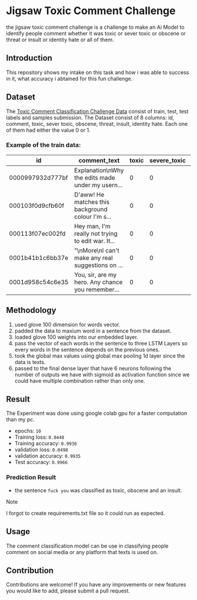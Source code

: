# Jigsaw Toxic Comment Challenge

the jigsaw toxic comment challenge is a challenge to make an Ai Model to identify people comment whether it was toxic or sever toxic or obscene or threat or insult or identity hate or all of them.

## Introduction

This repository shows my intake on this task and how i was able to success in it, what accuracy i abtained for this fun challenge.

## Dataset

The [Toxic Comment Classification Challenge Data](https://www.kaggle.com/c/jigsaw-toxic-comment-classification-challenge/data) consist of train, test, test labels and samples submission.
The Dataset consist of 8 columns: id, comment, toxic, sever toxic, obscene, threat, insult, identity hate.
Each one of them had either the value 0 or 1.

### Example of the train data:

| id | comment_text | toxic |	severe_toxic | obscene | threat | insult | identity_hate |
| --- | --- | --- | --- | --- | --- | --- | --- | 
| 0000997932d777bf | Explanation\nWhy the edits made under my usern... | 0 | 0 | 0 | 0 | 0 | 0 |
| 000103f0d9cfb60f | D'aww! He matches this background colour I'm s...	| 0 | 0 | 0 | 0 | 0 | 0 |
| 000113f07ec002fd | Hey man, I'm really not trying to edit war. It...	| 0 | 0 | 0 | 0 | 0 | 0 |
| 0001b41b1c6bb37e | "\nMore\nI can't make any real suggestions on ...	| 0 | 0 | 0 | 0 | 0 | 0 |
| 0001d958c54c6e35 | You, sir, are my hero. Any chance you remember...	| 0 | 0 | 0 | 0 | 0 | 0 |

## Methodology

  1. used glove 100 dimension for words vector.
  2. padded the data to maxium word in a sentence from the dataset.
  3. loaded glove 100 weights into our embedded layer.
  4. pass the vector of each words in the sentence to three LSTM Layers so every words in the sentence depends on the previous ones.
  5. took the global max values using global max pooling 1d layer since the data is texts.
  6. passed to the final dense layer that have 6 neurons following the number of outputs we have with sigmoid as activation function since we could have multiple combination rather than only one.

## Result

The Experiment was done using google colab gpu for a faster computation than my pc.

- epochs: `10`
- Training loss: `0.0448`
- Training accuracy: `0.9936`
- validation loss: `0.0498`
- validation accuracy: `0.9935`
- Test accuracy: `0.9966`

### Prediction Result

- the sentence `fuck you` was classified as toxic, obscene and an insult.

> [!NOTE]
> I forgot to create requirements.txt file so it could run as expected.

## Usage

The comment classification model can be use in classifying people comment on social media or any platform that texts is used on.

## Contribution

Contributions are welcome! If you have any improvements or new features you would like to add, please submit a pull request. 
